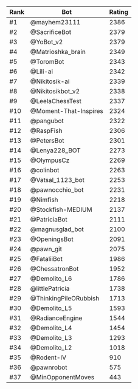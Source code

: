 Rank|Bot|Rating
---|---|---
#1|@mayhem23111|2386
#2|@SacrificeBot|2379
#3|@YoBot_v2|2379
#4|@Matrioshka_brain|2349
#5|@ToromBot|2343
#6|@Lili-ai|2342
#7|@Nikitosik-ai|2339
#8|@Nikitosikbot_v2|2338
#9|@LeelaChessTest|2337
#10|@Moment-That-Inspires|2324
#11|@pangubot|2322
#12|@RaspFish|2306
#13|@PetersBot|2301
#14|@Lenya228_BOT|2273
#15|@OlympusCz|2269
#16|@colinbot|2263
#17|@Vatsal_1123_bot|2253
#18|@pawnocchio_bot|2231
#19|@Nimfish|2218
#20|@Stockfish-MEDIUM|2137
#21|@PatriciaBot|2111
#22|@magnusglad_bot|2100
#23|@OpeningsBot|2091
#24|@pawn_git|2075
#25|@FataliiBot|1986
#26|@ChessatronBot|1952
#27|@Demolito_L6|1786
#28|@littlePatricia|1738
#29|@ThinkingPileORubbish|1713
#30|@Demolito_L5|1593
#31|@RadianceEngine|1544
#32|@Demolito_L4|1454
#33|@Demolito_L3|1293
#34|@Demolito_L2|1018
#35|@Rodent-IV|910
#36|@pawnrobot|575
#37|@MinOpponentMoves|443
